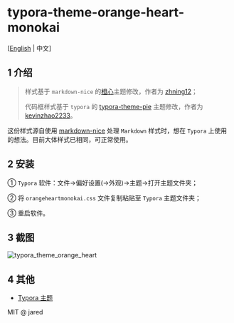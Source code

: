 # typora-theme-orange-heart-monokai

[[English](README.md) | 中文]

## 1 介绍

> 样式基于 `markdown-nice` 的[橙心](https://preview.mdnice.com/themes/id/1)主题修改，作者为 [zhning12](https://github.com/zhning12)；
>
> 代码框样式基于 `typora` 的 [typora-theme-pie](https://github.com/kevinzhao2233/typora-theme-pie) 主题修改，作者为 [kevinzhao2233](https://github.com/kevinzhao2233)。

这份样式源自使用 [markdown-nice](https://github.com/mdnice/markdown-nice) 处理 `Markdown` 样式时，想在 `Typora` 上使用的想法。目前大体样式已相同，可正常使用。

## 2 安装

① `Typora` 软件：文件->偏好设置(->外观)->主题->打开主题文件夹；

② 将 `orangeheartmonokai.css` 文件复制粘贴至 `Typora` 主题文件夹；

③ 重启软件。

## 3 截图

![typora_theme_orange_heart](https://mds-1303228113.cos.ap-chongqing.myqcloud.com/imgs/image-20210322112232652.png)

## 4 其他

- [Typora 主题](http://theme.typora.io/)

MIT @ jared
